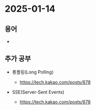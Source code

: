 # 2025-01-14

## 용어

- 

## 추가 공부

- 롱폴링(Long Polling)
  - https://tech.kakao.com/posts/678
  
- SSE(Server-Sent Events)
  - https://tech.kakao.com/posts/678
